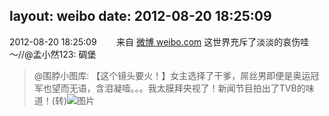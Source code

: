 layout: weibo
date: 2012-08-20 18:25:09
---
2012-08-20 18:25:09  &nbsp;&nbsp;&nbsp;&nbsp;&nbsp;&nbsp; 来自 <a href="http://weibo.com/" rel="nofollow">微博 weibo.com</a>
这世界充斥了淡淡的哀伤哇～//@孟小然123: 碉堡
>  @围脖小图库: 【这个镜头要火！】女主选择了干爹，屌丝男即便是奥运冠军也望而无语，含泪凝噎。。。我太膜拜央视了！新闻节目拍出了TVB的味道！(转) ​​​
>  ![图片](https://ww2.sinaimg.cn/large/a74b9814gw1dw37laq7xlg.gif)
